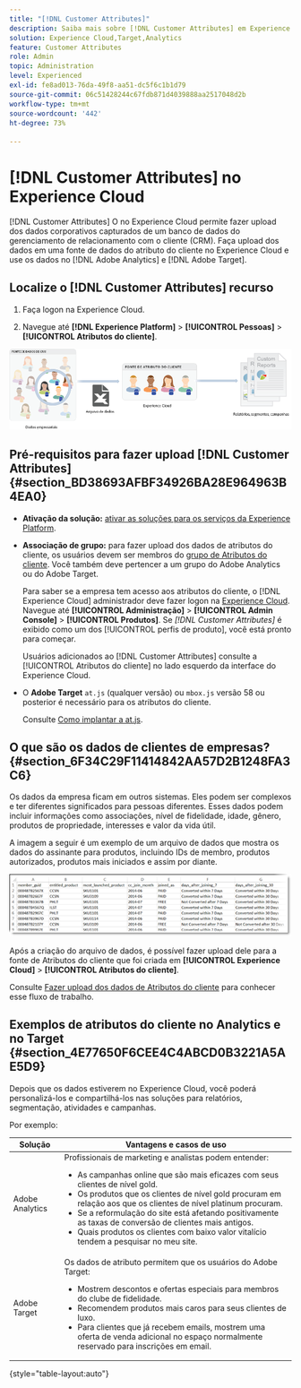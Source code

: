 ```yaml
---
title: "[!DNL Customer Attributes]"
description: Saiba mais sobre [!DNL Customer Attributes] em Experience Cloud. Descubra como fazer upload dos dados do atributo do cliente para uso no Adobe Analytics e Adobe Target.
solution: Experience Cloud,Target,Analytics
feature: Customer Attributes
role: Admin
topic: Administration
level: Experienced
exl-id: fe8ad013-76da-49f8-aa51-dc5f6c1b1d79
source-git-commit: 06c51428244c67fdb871d4039888aa2517048d2b
workflow-type: tm+mt
source-wordcount: '442'
ht-degree: 73%

---
```


# [!DNL Customer Attributes] no Experience Cloud

[!DNL Customer Attributes] O no Experience Cloud permite fazer upload dos dados corporativos capturados de um banco de dados do gerenciamento de relacionamento com o cliente (CRM). Faça upload dos dados em uma fonte de dados do atributo do cliente no Experience Cloud e use os dados no [!DNL Adobe Analytics] e [!DNL Adobe Target].

## Localize o [!DNL Customer Attributes] recurso

1. Faça logon na Experience Cloud.

1. Navegue até **[!DNL Experience Platform]** > **[!UICONTROL Pessoas]** > **[!UICONTROL Atributos do cliente]**.

![Visão geral dos atributos do cliente](assets/custom_reports.png)

## Pré-requisitos para fazer upload [!DNL Customer Attributes] {#section_BD38693AFBF34926BA28E964963B4EA0}

* **Ativação da solução:** [ativar as soluções para os serviços da Experience Platform](core-services.md#concept_07ED1D5C64234E77976E6D572E78FB9C).

* **Associação de grupo:** para fazer upload dos dados de atributos do cliente, os usuários devem ser membros do [grupo de Atributos do cliente](admin-getting-started.md#task_3295A85536BF48899A1AB40D207E77E9). Você também deve pertencer a um grupo do Adobe Analytics ou do Adobe Target.

  Para saber se a empresa tem acesso aos atributos do cliente, o [!DNL Experience Cloud] administrador deve fazer logon na [Experience Cloud](https://experience.adobe.com). Navegue até **[!UICONTROL Administração]** > **[!UICONTROL Admin Console]** > **[!UICONTROL Produtos]**. Se *[!DNL Customer Attributes]* é exibido como um dos [!UICONTROL perfis de produto], você está pronto para começar.

  Usuários adicionados ao [!DNL Customer Attributes] consulte a [!UICONTROL Atributos do cliente] no lado esquerdo da interface do Experience Cloud.

* O **Adobe Target** `at.js` (qualquer versão) ou `mbox.js` versão 58 ou posterior é necessário para os atributos do cliente.

  Consulte [Como implantar a at.js](https://experienceleague.adobe.com/docs/target-dev/developer/client-side/overview.html?lang=en).

## O que são os dados de clientes de empresas? {#section_6F34C29F11414842AA57D2B1248FA3C6}

Os dados da empresa ficam em outros sistemas. Eles podem ser complexos e ter diferentes significados para pessoas diferentes. Esses dados podem incluir informações como associações, nível de fidelidade, idade, gênero, produtos de propriedade, interesses e valor da vida útil.

A imagem a seguir é um exemplo de um arquivo de dados que mostra os dados do assinante para produtos, incluindo IDs de membro, produtos autorizados, produtos mais iniciados e assim por diante.

![O que são os dados de clientes corporativos?](assets/01_crs_usecase.png)

Após a criação do arquivo de dados, é possível fazer upload dele para a fonte de Atributos do cliente que foi criada em **[!UICONTROL Experience Cloud]** > **[!UICONTROL Atributos do cliente]**.

Consulte [Fazer upload dos dados de Atributos do cliente](t-crs-usecase.md#task_BCC327B2A0EF4A1BBB2934013AB92B78) para conhecer esse fluxo de trabalho.

## Exemplos de atributos do cliente no Analytics e no Target {#section_4E77650F6CEE4C4ABCD0B3221A5AE5D9}

Depois que os dados estiverem no Experience Cloud, você poderá personalizá-los e compartilhá-los nas soluções para relatórios, segmentação, atividades e campanhas.

Por exemplo:

| Solução | Vantagens e casos de uso |
|--- |--- |
| Adobe Analytics | Profissionais de marketing e analistas podem entender:<ul><li>As campanhas online que são mais eficazes com seus clientes de nível gold.</li><li>Os produtos que os clientes de nível gold procuram em relação aos que os clientes de nível platinum procuram.</li><li>Se a reformulação do site está afetando positivamente as taxas de conversão de clientes mais antigos.</li><li>Quais produtos os clientes com baixo valor vitalício tendem a pesquisar no meu site.</li></ul> |
| Adobe Target | Os dados de atributo permitem que os usuários do Adobe Target:<ul><li>Mostrem descontos e ofertas especiais para membros do clube de fidelidade.</li><li>Recomendem produtos mais caros para seus clientes de luxo.</li><li>Para clientes que já recebem emails, mostrem uma oferta de venda adicional no espaço normalmente reservado para inscrições em email.</li></ul> |

{style="table-layout:auto"}
